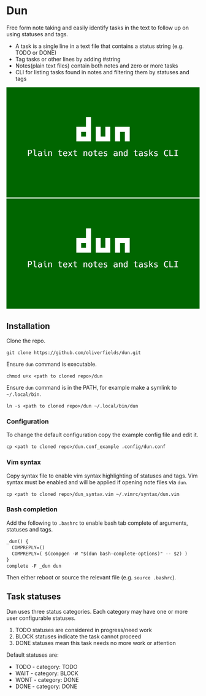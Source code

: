 # Dun

Free form note taking and easily identify tasks in the text to follow up on using statuses and tags.

- A task is a single line in a text file that contains a status string (e.g. TODO or DONE)
- Tag tasks or other lines by adding #string
- Notes(plain text files) contain both notes and zero or more tasks
- CLI for listing tasks found in notes and filtering them by statuses and tags

![Dun commercial video](https://raw.githubusercontent.com/oliverfields/dun/main/commercial/dun-commercial.gif)
![Dun commercial video](https://github.com/oliverfields/dun/blob/main/commercial/dun-commercial.gif)

## Installation

Clone the repo.

```
git clone https://github.com/oliverfields/dun.git
```

Ensure `dun` command is executable.

```
chmod u+x <path to cloned repo>/dun
```

Ensure `dun` command is in the PATH, for example make a symlink to `~/.local/bin`.

```
ln -s <path to cloned repo>/dun ~/.local/bin/dun
```


### Configuration

To change the default configuration copy the example config file and edit it.

```
cp <path to cloned repo>/dun.conf_example .config/dun.conf
```


### Vim syntax

Copy syntax file to enable vim syntax highlighting of statuses and tags. Vim syntax must be enabled and will be applied if opening note files via `dun`.

```
cp <path to cloned repo>/dun_syntax.vim ~/.vimrc/syntax/dun.vim
```


### Bash completion

Add the following to `.bashrc` to enable bash tab complete of arguments, statuses and tags.

```
_dun() {
  COMPREPLY=()
  COMPREPLY=( $(compgen -W "$(dun bash-complete-options)" -- $2) )
}
complete -F _dun dun
```

Then either reboot or source the relevant file (e.g. `source .bashrc`).


## Task statuses

Dun uses three status categories. Each category may have one or more user configurable statuses.

1. TODO statuses are considered in progress/need work
2. BLOCK statuses indicate the task cannot proceed
3. DONE statuses mean this task needs no more work or attention

Default statuses are:

- TODO - category: TODO
- WAIT - category: BLOCK
- WONT - category: DONE
- DONE - category: DONE


